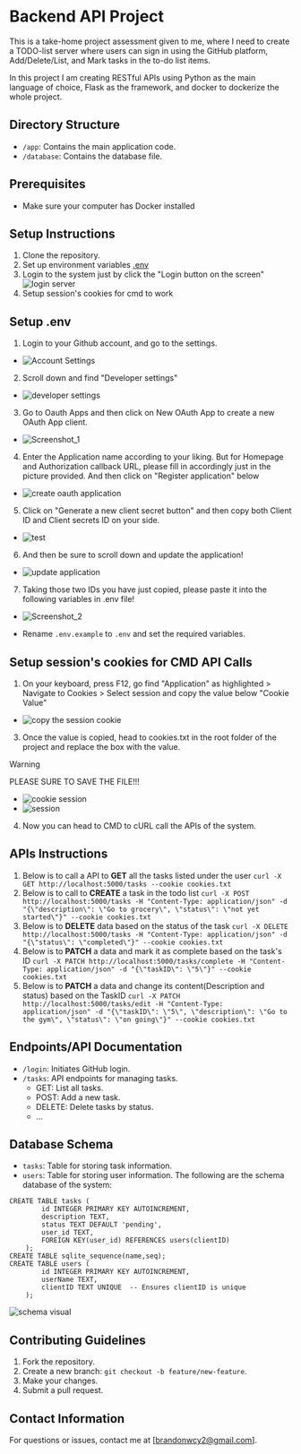 # Backend API Project

This is a take-home project assessment given to me, where I need to create a TODO-list server where users can sign in using the GitHub platform, Add/Delete/List, and Mark tasks in the to-do list items.

In this project I am creating RESTful APIs using Python as the main language of choice, Flask as the framework, and docker to dockerize the whole project. 

## Directory Structure

- `/app`: Contains the main application code.
- `/database`: Contains the database file.

## Prerequisites
- Make sure your computer has Docker installed

## Setup Instructions
1. Clone the repository.
2. Set up environment variables [.env](https://github.com/sirfaps/cognixus-assessment/edit/main/README.md#prerequisites)
3. Login to the system just by click the "Login button on the screen"![login server](https://github.com/sirfaps/cognixus-assessment/assets/82250418/400d323a-faf8-477f-98b6-37e78ebc4a75)
5. Setup session's cookies for cmd to work

## Setup .env
1. Login to your Github account, and go to the settings.
- ![Account Settings](https://github.com/sirfaps/cognixus-assessment/assets/82250418/53f2c894-b3ca-4154-bad7-5c199ddde4ce)
2. Scroll down and find "Developer settings"
- ![developer settings](https://github.com/sirfaps/cognixus-assessment/assets/82250418/6e30441d-2dc8-4ea8-8cc3-a131822dbe39)
3. Go to Oauth Apps and then click on New OAuth App to create a new OAuth App client.
- ![Screenshot_1](https://github.com/sirfaps/cognixus-assessment/assets/82250418/1eec9ba9-399a-4a9e-9694-dab0c93f786b)
4. Enter the Application name according to your liking. But for Homepage and Authorization callback URL, please fill in accordingly just in the picture provided. And then click on "Register application" below
- ![create oauth application](https://github.com/sirfaps/cognixus-assessment/assets/82250418/ee6c05df-7cce-4cd2-bf33-51d4ee19c13a)
5. Click on "Generate a new client secret button" and then copy both Client ID and Client secrets ID on your side.
- ![test](https://github.com/sirfaps/cognixus-assessment/assets/82250418/09a95038-79b8-4b06-85e4-282c8990562f)
6. And then be sure to scroll down and update the application!
- ![update application](https://github.com/sirfaps/cognixus-assessment/assets/82250418/082f8edc-7735-4e5d-baf6-701276290458)
7. Taking those two IDs you have just copied, please paste it into the following variables in .env file!
- ![Screenshot_2](https://github.com/sirfaps/cognixus-assessment/assets/82250418/09b7d6d0-f345-487e-a617-7cc338503c40)

- Rename `.env.example` to `.env` and set the required variables.

## Setup session's cookies for CMD API Calls
1. On your keyboard, press F12, go find "Application" as highlighted > Navigate to Cookies > Select session and copy the value below "Cookie Value"
- ![copy the session cookie](https://github.com/sirfaps/cognixus-assessment/assets/82250418/8845b55b-9750-472d-8329-51b611363404)
3. Once the value is copied, head to cookies.txt in the root folder of the project and replace the box with the value. 
> [!WARNING]
> PLEASE SURE TO SAVE THE FILE!!!
- ![cookie session](https://github.com/sirfaps/cognixus-assessment/assets/82250418/dad3b971-f0f1-4e73-9da7-39ccc64dec51)
- ![session](https://github.com/sirfaps/cognixus-assessment/assets/82250418/c59fbe58-c11e-42c5-b507-ceb30bdb4377)
4. Now you can head to CMD to cURL call the APIs of the system.


## APIs Instructions
1. Below is to call a API to **GET** all the tasks listed under the user
`curl -X GET http://localhost:5000/tasks --cookie cookies.txt`
2. Below is to call to **CREATE** a task in the todo list
`curl -X POST http://localhost:5000/tasks -H "Content-Type: application/json" -d "{\"description\": \"Go to grocery\", \"status\": \"not yet started\"}" --cookie cookies.txt`
3. Below is to **DELETE** data based on the status of the task
`curl -X DELETE http://localhost:5000/tasks -H "Content-Type: application/json" -d "{\"status\": \"completed\"}" --cookie cookies.txt`
4. Below is to **PATCH** a data and mark it as complete based on the task's ID
`curl -X PATCH http://localhost:5000/tasks/complete -H "Content-Type: application/json" -d "{\"taskID\": \"5\"}" --cookie cookies.txt`
5. Below is to **PATCH** a data and change its content(Description and status) based on the TaskID
`curl -X PATCH http://localhost:5000/tasks/edit -H "Content-Type: application/json" -d "{\"taskID\": \"5\", \"description\": \"Go to the gym\", \"status\": \"on going\"}" --cookie cookies.txt`


## Endpoints/API Documentation

- `/login`: Initiates GitHub login.
- `/tasks`: API endpoints for managing tasks.
  - GET: List all tasks.
  - POST: Add a new task.
  - DELETE: Delete tasks by status.
  - ...

## Database Schema

- `tasks`: Table for storing task information.
- `users`: Table for storing user information.
The following are the schema database of the system:
```
CREATE TABLE tasks (
        id INTEGER PRIMARY KEY AUTOINCREMENT,
        description TEXT,
        status TEXT DEFAULT 'pending',
        user_id TEXT,
        FOREIGN KEY(user_id) REFERENCES users(clientID)
    );
CREATE TABLE sqlite_sequence(name,seq);
CREATE TABLE users (
        id INTEGER PRIMARY KEY AUTOINCREMENT,
        userName TEXT,
        clientID TEXT UNIQUE  -- Ensures clientID is unique
    );
```
![schema visual](https://github.com/sirfaps/cognixus-assessment/assets/82250418/ce33eb51-9c2c-4d98-a4f7-3cc672107891)


## Contributing Guidelines

1. Fork the repository.
2. Create a new branch: `git checkout -b feature/new-feature`.
3. Make your changes.
4. Submit a pull request.

## Contact Information

For questions or issues, contact me at [brandonwcy2@gmail.com].
